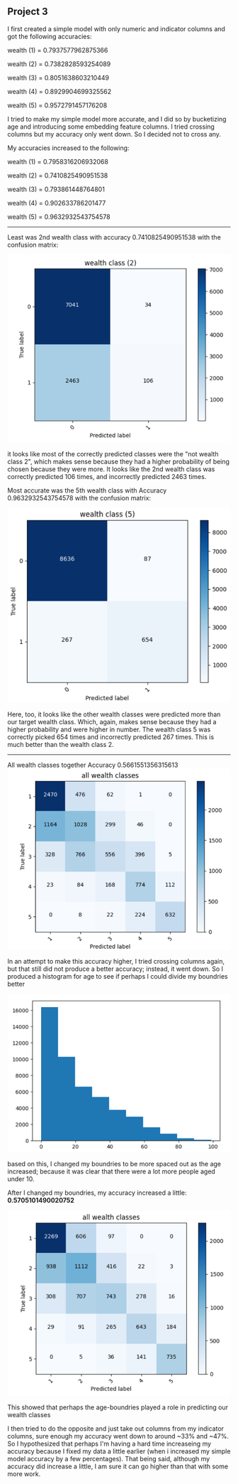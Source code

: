 ## Project 3

I first created a simple model with only numeric and indicator columns and got the following accuracies:

wealth (1) = 0.7937577962875366

wealth (2) = 0.7382828593254089

wealth (3) = 0.8051638603210449

wealth (4) = 0.8929904699325562

wealth (5) = 0.9572791457176208

I tried to make my simple model more accurate, and I did so by bucketizing age and introducing some embedding feature columns. I tried crossing columns but my accuracy only went down. So I decided not to cross any.

My accuracies increased to the following:

wealth (1) =  0.7958316206932068

wealth (2) =  0.7410825490951538

wealth (3) =  0.793861448764801

wealth (4) =  0.902633786201477

wealth (5) =  0.9632932543754578

___

Least was 2nd wealth class with accuracy 0.7410825490951538 with the confusion matrix:

![img_35.png](img_35.png)

it looks like most of the correctly predicted classes were the "not wealth class 2", which makes sense because they had a higher probability of being chosen because they were more. It looks like the 2nd wealth class was correctly predicted 106 times, and incorrectly predicted 2463 times.

Most accurate was the 5th wealth class with Accuracy 0.9632932543754578 with the confusion matrix:

![img_34.png](img_34.png)

Here, too, it looks like the other wealth classes were predicted more than our target wealth class. Which, again, makes sense because they had a higher probability and were higher in number. The wealth class 5 was correctly picked 654 times and incorrectly predicted 267 times. This is much better than the wealth class 2.

___

All wealth classes together Accuracy 0.5661551356315613
![img_32.png](img_32.png)

In an attempt to make this accuracy higher, I tried crossing columns again, but that still did not produce a better accuracy; instead, it went down. So I produced a histogram for age to see if perhaps I could divide my boundries better 

![img_36.png](img_36.png)

based on this, I changed my boundries to be more spaced out as the age increased; because it was clear that there were a lot more people aged under 10.

After I changed my boundries, my accuracy increased a little: **0.5705101490020752**

![img_37.png](img_37.png)

This showed that perhaps the age-boundries played a role in predicting our wealth classes

I then tried to do the opposite and just take out columns from my indicator columns, sure enough my accuracy went down to around ~33% and ~47%. So I hypothesized that perhaps I'm having a hard time increaseing my accuracy because I fixed my data a little earlier (when i increased my simple model accuracy by a few percentages). That being said, although my accuracy did increase a little, I am sure it can go higher than that with some more work.

